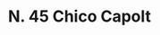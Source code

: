 ---
title: "N. 45 Chico Capolt"
permalink: "/edition/plant045/"
plant-name: "N. 45"
plant-number: "045"
plant-xml: "/assets/xml/plant045.xml"
plant-img1: "/assets/img/plant045_verso.jpg"
plant-img2: "/assets/img/plant045.jpg"
plant-title: "N. 45 Chico Capolt"
plant-wfo-link: "http://www.worldfloraonline.org/taxon/wfo-0000294988"
plant-kew-link: ""
plant-taxon-content: "Achras Sapota L."
layout: single-xml
---